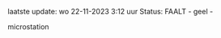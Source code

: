 laatste update: 
wo 22-11-2023  3:12   uur 
Status: FAALT - geel - 
<div class="service Y">microstation</div>